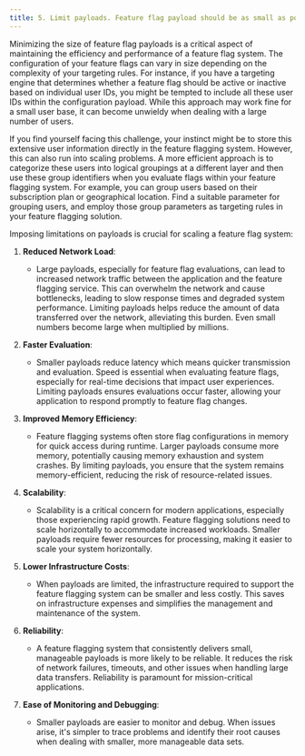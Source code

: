 ```yaml
---
title: 5. Limit payloads. Feature flag payload should be as small as possible. 
---
```


Minimizing the size of feature flag payloads is a critical aspect of maintaining the efficiency and performance of a feature flag system. The configuration of your feature flags can vary in size depending on the complexity of your targeting rules. For instance, if you have a targeting engine that determines whether a feature flag should be active or inactive based on individual user IDs, you might be tempted to include all these user IDs within the configuration payload. While this approach may work fine for a small user base, it can become unwieldy when dealing with a large number of users.

If you find yourself facing this challenge, your instinct might be to store this extensive user information directly in the feature flagging system. However, this can also run into scaling problems. A more efficient approach is to categorize these users into logical groupings at a different layer and then use these group identifiers when you evaluate flags within your feature flagging system. For example, you can group users based on their subscription plan or geographical location. Find a suitable parameter for grouping users, and employ those group parameters as targeting rules in your feature flagging solution.

Imposing limitations on payloads is crucial for scaling a feature flag system:

1. **Reduced Network Load**:

   - Large payloads, especially for feature flag evaluations, can lead to increased network traffic between the application and the feature flagging service. This can overwhelm the network and cause bottlenecks, leading to slow response times and degraded system performance. Limiting payloads helps reduce the amount of data transferred over the network, alleviating this burden. Even small numbers become large when multiplied by millions.

2. **Faster Evaluation**:

   - Smaller payloads reduce latency which means quicker transmission and evaluation. Speed is essential when evaluating feature flags, especially for real-time decisions that impact user experiences. Limiting payloads ensures evaluations occur faster, allowing your application to respond promptly to feature flag changes.

3. **Improved Memory Efficiency**:

   - Feature flagging systems often store flag configurations in memory for quick access during runtime. Larger payloads consume more memory, potentially causing memory exhaustion and system crashes. By limiting payloads, you ensure that the system remains memory-efficient, reducing the risk of resource-related issues.

4. **Scalability**:

   - Scalability is a critical concern for modern applications, especially those experiencing rapid growth. Feature flagging solutions need to scale horizontally to accommodate increased workloads. Smaller payloads require fewer resources for processing, making it easier to scale your system horizontally.

5. **Lower Infrastructure Costs**:

   - When payloads are limited, the infrastructure required to support the feature flagging system can be smaller and less costly. This saves on infrastructure expenses and simplifies the management and maintenance of the system.


6. **Reliability**:

   - A feature flagging system that consistently delivers small, manageable payloads is more likely to be reliable. It reduces the risk of network failures, timeouts, and other issues when handling large data transfers. Reliability is paramount for mission-critical applications.

7. **Ease of Monitoring and Debugging**:

   - Smaller payloads are easier to monitor and debug. When issues arise, it's simpler to trace problems and identify their root causes when dealing with smaller, more manageable data sets.
